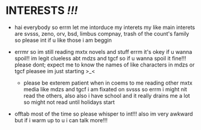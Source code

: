 # INTERESTS *!!!*
 - hai everybody so errm let me intorduce my interets my like main interets are svsss, zeno, orv, bsd, limbus compnay, trash of the count's family so please int if u like those i am beggin

- errmr so im still reading mxtx novels and stuff errm it's okey if u wanna spoil!! im legit clueless abt mdzs and tgcf so if u wanna spoil it fine!!! please dont; expect me to know the names of like characters in mdzs or tgcf pleasee im just starting >_<

  - please be exterem patient when in coems to me reading other mxtx media like mdzs and tgcf i am fixated on svsss so errm i might nit read the others, also also i have school and it really drains me a lot so might not read until holidays start

- offtab most of the time so please whisper to int!!! also im very awkward but if i warm up to u i can talk more!!!
